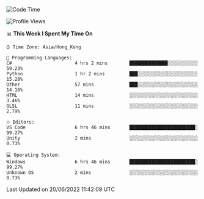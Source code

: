 <!--START_SECTION:waka-->
![Code Time](http://img.shields.io/badge/Code%20Time-26%20hrs%209%20mins-blue)

![Profile Views](http://img.shields.io/badge/Profile%20Views-6-blue)

📊 **This Week I Spent My Time On** 

```text
⌚︎ Time Zone: Asia/Hong_Kong

💬 Programming Languages: 
C#                       4 hrs 2 mins        ██████████████░░░░░░░░░░░   59.23% 
Python                   1 hr 2 mins         ███░░░░░░░░░░░░░░░░░░░░░░   15.28% 
Other                    57 mins             ███░░░░░░░░░░░░░░░░░░░░░░   14.16% 
HTML                     14 mins             ░░░░░░░░░░░░░░░░░░░░░░░░░   3.46% 
GLSL                     11 mins             ░░░░░░░░░░░░░░░░░░░░░░░░░   2.79%

🔥 Editors: 
VS Code                  6 hrs 46 mins       ████████████████████████░   99.27% 
Unity                    2 mins              ░░░░░░░░░░░░░░░░░░░░░░░░░   0.73%

💻 Operating System: 
Windows                  6 hrs 46 mins       ████████████████████████░   99.27% 
Unknown OS               2 mins              ░░░░░░░░░░░░░░░░░░░░░░░░░   0.73%

```


 Last Updated on 20/06/2022 11:42:09 UTC
<!--END_SECTION:waka-->
